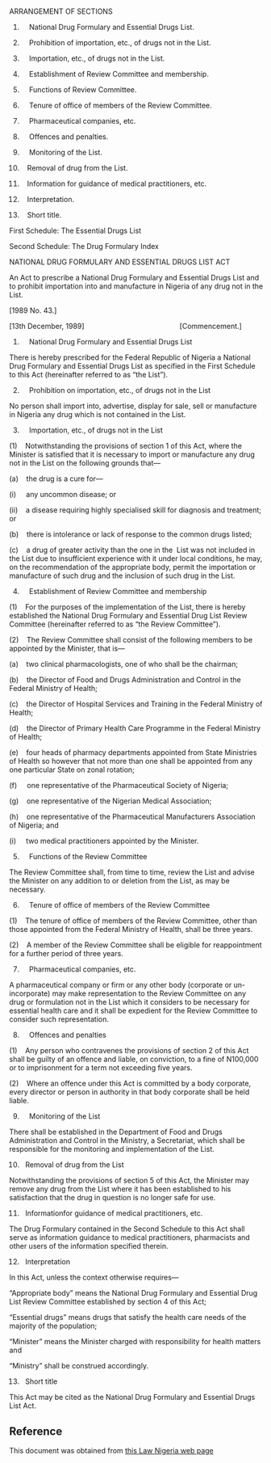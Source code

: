 # 

ARRANGEMENT OF SECTIONS

1.     National Drug Formulary and Essential Drugs List.

2.     Prohibition of importation, etc., of drugs not in the List.

3.     Importation, etc., of drugs not in the List.

4.     Establishment of Review Committee and membership.

5.     Functions of Review Committee.

6.     Tenure of office of members of the Review Committee.

7.     Pharmaceutical companies, etc.

8.     Offences and penalties.

9.     Monitoring of the List.

10.    Removal of drug from the List.

11.    Information for guidance of medical practitioners, etc.

12.    Interpretation.

13.    Short title.

First Schedule: The Essential Drugs List

Second Schedule: The Drug Formulary Index

NATIONAL DRUG FORMULARY AND ESSENTIAL DRUGS LIST ACT

An Act to prescribe a National Drug Formulary and Essential Drugs List and to prohibit importation into and manufacture in Nigeria of any drug not in the List.

[1989 No. 43.]

[13th December, 1989]                                                [Commencement.]

1.     National Drug Formulary and Essential Drugs List

There is hereby prescribed for the Federal Republic of Nigeria a National Drug Formulary and Essential Drugs List as specified in the First Schedule to this Act (hereinafter referred to as “the List”).

2.     Prohibition on importation, etc., of drugs not in the List

No person shall import into, advertise, display for sale, sell or manufacture in Nigeria any drug which is not contained in the List.

3.     Importation, etc., of drugs not in the List

(1)    Notwithstanding the provisions of section 1 of this Act, where the Minister is satisfied that it is necessary to import or manufacture any drug not in the List on the following grounds that—

(a)    the drug is a cure for—

(i)     any uncommon disease; or

(ii)    a disease requiring highly specialised skill for diagnosis and treatment; or

(b)    there is intolerance or lack of response to the common drugs listed;

(c)    a drug of greater activity than the one in the  List was not included in the List due to insufficient experience with it under local conditions, he may, on the recommendation of the appropriate body, permit the importation or manufacture of such drug and the inclusion of such drug in the List.

4.     Establishment of Review Committee and membership

(1)    For the purposes of the implementation of the List, there is hereby established the National Drug Formulary and Essential Drug List Review Committee (hereinafter referred to as “the Review Committee”).

(2)    The Review Committee shall consist of the following members to be appointed by the Minister, that is—

(a)    two clinical pharmacologists, one of who shall be the chairman;

(b)    the Director of Food and Drugs Administration and Control in the Federal Ministry of Health;

(c)    the Director of Hospital Services and Training in the Federal Ministry of Health;

(d)    the Director of Primary Health Care Programme in the Federal Ministry of Health;

(e)    four heads of pharmacy departments appointed from State Ministries of Health so however that not more than one shall be appointed from any one particular State on zonal rotation;

(f)     one representative of the Pharmaceutical Society of Nigeria;

(g)    one representative of the Nigerian Medical Association;

(h)    one representative of the Pharmaceutical Manufacturers Association of Nigeria; and

(i)     two medical practitioners appointed by the Minister.

5.     Functions of the Review Committee

The Review Committee shall, from time to time, review the List and advise the Minister on any addition to or deletion from the List, as may be necessary.

6.     Tenure of office of members of the Review Committee

(1)    The tenure of office of members of the Review Committee, other than those appointed from the Federal Ministry of Health, shall be three years.

(2)    A member of the Review Committee shall be eligible for reappointment for a further period of three years.

7.     Pharmaceutical companies, etc.

A pharmaceutical company or firm or any other body (corporate or un-incorporate) may make representation to the Review Committee on any drug or formulation not in the List which it considers to be necessary for essential health care and it shall be expedient for the Review Committee to consider such representation.

8.     Offences and penalties

(1)    Any person who contravenes the provisions of section 2 of this Act shall be guilty of an offence and liable, on conviction, to a fine of N100,000 or to imprisonment for a term not exceeding five years.

(2)    Where an offence under this Act is committed by a body corporate, every director or person in authority in that body corporate shall be held liable.

9.     Monitoring of the List

There shall be established in the Department of Food and Drugs Administration and Control in the Ministry, a Secretariat, which shall be responsible for the monitoring and implementation of the List.

10.   Removal of drug from the List

Notwithstanding the provisions of section 5 of this Act, the Minister may remove any drug from the List where it has been established to his satisfaction that the drug in question is no longer safe for use.

11.   Informationfor guidance of medical practitioners, etc.

The Drug Formulary contained in the Second Schedule to this Act shall serve as information guidance to medical practitioners, pharmacists and other users of the information specified therein.

12.   Interpretation

In this Act, unless the context otherwise requires—

“Appropriate body” means the National Drug Formulary and Essential Drug List Review Committee established by section 4 of this Act;

“Essential drugs” means drugs that satisfy the health care needs of the majority of the population;

“Minister” means the Minister charged with responsibility for health matters and

“Ministry” shall be construed accordingly.

13.   Short title

This Act may be cited as the National Drug Formulary and Essential Drugs List Act.

## Reference

This document was obtained from [this Law Nigeria web page](http://www.lawnigeria.com/LFN/N/National-Drug-Formulary-and-Essential-Drugs-List-Act.php)